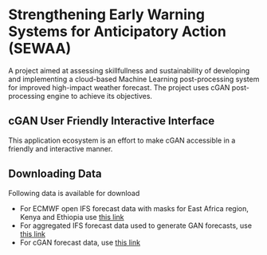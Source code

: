 # Strengthening Early Warning Systems for Anticipatory Action (SEWAA)

A project aimed at assessing skillfullness and sustainability of developing and implementing a cloud-based Machine Learning post-processing system for improved high-impact weather forecast. The project uses cGAN post-processing engine to achieve its objectives.

## cGAN User Friendly Interactive Interface

This application ecosystem is an effort to make cGAN accessible in a friendly and interactive manner.

## Downloading Data

Following data is available for download

- For ECMWF open IFS forecast data with masks for East Africa region, Kenya and Ethiopia use [this link](https://cgan.icpac.net/open-ifs/)
- For aggregated IFS forecast data used to generate GAN forecasts, use [this link](https://cgan.icpac.net/cgan-ifs/)
- For cGAN forecast data, use [this link](https://cgan.icpac.net/cgan-forecast/)
